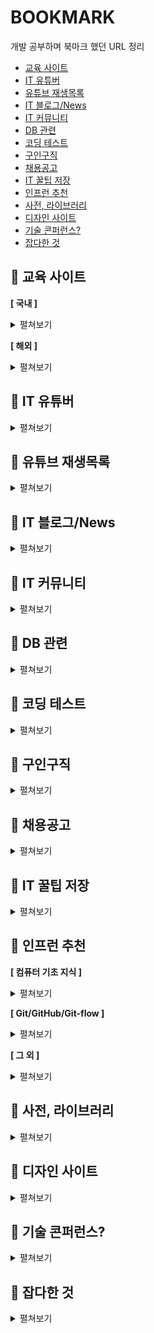 # BOOKMARK
개발 공부하며 북마크 했던 URL 정리 

* [교육 사이트](https://github.com/thdqudgns/bookmark#open_file_folder-%EA%B5%90%EC%9C%A1-%EC%82%AC%EC%9D%B4%ED%8A%B8)
* [IT 유튜버](https://github.com/thdqudgns/bookmark#open_file_folder-it-%EC%9C%A0%ED%8A%9C%EB%B2%84)
* [유튜브 재생목록](https://github.com/thdqudgns/bookmark#open_file_folder-%EC%9C%A0%ED%8A%9C%EB%B8%8C-%EC%9E%AC%EC%83%9D%EB%AA%A9%EB%A1%9D)
* [IT 블로그/News](https://github.com/thdqudgns/bookmark#open_file_folder-it-%EB%B8%94%EB%A1%9C%EA%B7%B8news)
* [IT 커뮤니티](https://github.com/thdqudgns/bookmark#open_file_folder-it-%EC%BB%A4%EB%AE%A4%EB%8B%88%ED%8B%B0)
* [DB 관련](https://github.com/thdqudgns/bookmark#open_file_folder-db-%EA%B4%80%EB%A0%A8)
* [코딩 테스트](https://github.com/thdqudgns/bookmark#open_file_folder-%EC%BD%94%EB%94%A9-%ED%85%8C%EC%8A%A4%ED%8A%B8)
* [구인구직](https://github.com/thdqudgns/bookmark#open_file_folder-%EA%B5%AC%EC%9D%B8%EA%B5%AC%EC%A7%81)
* [채용공고](https://github.com/thdqudgns/bookmark#open_file_folder-%EC%B1%84%EC%9A%A9%EA%B3%B5%EA%B3%A0)
* [IT 꿀팁 저장](https://github.com/thdqudgns/bookmark#open_file_folder-it-%EA%BF%80%ED%8C%81-%EC%A0%80%EC%9E%A5)
* [인프런 추천](https://github.com/thdqudgns/bookmark#open_file_folder-%EC%9D%B8%ED%94%84%EB%9F%B0-%EC%B6%94%EC%B2%9C)
* [사전, 라이브러리](https://github.com/thdqudgns/bookmark#open_file_folder-%EC%82%AC%EC%A0%84-%EB%9D%BC%EC%9D%B4%EB%B8%8C%EB%9F%AC%EB%A6%AC)
* [디자인 사이트](https://github.com/thdqudgns/bookmark#open_file_folder-%EB%94%94%EC%9E%90%EC%9D%B8-%EC%82%AC%EC%9D%B4%ED%8A%B8)
* [기술 콘퍼런스?](https://github.com/thdqudgns/bookmark#open_file_folder-%EA%B8%B0%EC%88%A0-%EC%BD%98%ED%8D%BC%EB%9F%B0%EC%8A%A4)
* [잡다한 것](https://github.com/thdqudgns/bookmark#open_file_folder-%EC%9E%A1%EB%8B%A4%ED%95%9C-%EA%B2%83)

## :pushpin: 교육 사이트
**[ 국내 ]**
<details markdown="1">
<summary>펼쳐보기</summary>

* [kmooc](http://www.kmooc.kr/)
* [edwith](https://www.edwith.org/)
* [생활코딩](https://opentutorials.org/course/1)
* [코딩야학](https://github.com/codingeverybody/codingyahac)
* [노마드코더](https://nomadcoders.co/)
* [부스트코스](https://www.boostcourse.org/)
* [멋쟁이 사자처럼](https://likelion.net/)
* [인프런](https://www.inflearn.com/)
* [언리얼 엔진](https://www.unrealengine.com/ko/onlinelearning-courses?lang=ko)
* [오렌지 아카데미](https://www.orentec.co.kr/)
* [제로초](https://www.zerocho.com/)

</details>

**[ 해외 ]**
<details markdown="1">
<summary>펼쳐보기</summary>

* [javascript](https://www.programiz.com/javascript/get-started)
* [w3schools](https://www.w3schools.com/)
* [udacity](https://www.udacity.com/)
* [lynda](https://www.lynda.com/)
* [udemy](https://www.udemy.com/ko/)
* [coursera](https://www.coursera.org/)
* [edx](https://www.edx.org/)
* [codecademy](https://www.codecademy.com/learn)
* [css공부](https://flukeout.github.io/)
* [mozilla](https://developer.mozilla.org/en-US/docs/Web/CSS/transform)

</details>

## :pushpin: IT 유튜버
<details markdown="1">
<summary>펼쳐보기</summary>

* [생활코딩](https://www.youtube.com/channel/UCvc8kv-i5fvFTJBFAk6n1SA)
* [노마드코더](https://www.youtube.com/channel/UCUpJs89fSBXNolQGOYKn0YQ)
* [드림코딩 엘리](https://www.youtube.com/channel/UC_4u-bXaba7yrRz_6x6kb_w)
* [조코딩](https://www.youtube.com/channel/UCQNE2JmbasNYbjGAcuBiRRg)
* [나도코딩](https://www.youtube.com/channel/UC7iAOLiALt2rtMVAWWl4pnw)
* [테크보이 워니](https://www.youtube.com/channel/UC0uDM1xZMNBAoW2xnzhAQ7g)
* [코딩하는 거니](https://www.youtube.com/channel/UCO7g158NWgLyn98z8v3zduA)
* [한빛미디어](https://www.youtube.com/user/HanbitMedia93)
* [남궁성의 정석코딩](https://www.youtube.com/user/MasterNKS)
* [code Scalper](https://www.youtube.com/channel/UC1wWTimSew9rYzEZRVYVlbg/featured)
* [코딩테스트 나동빈](https://www.youtube.com/channel/UChflhu32f5EUHlY7_SetNWw)
* [개발바닥](https://www.youtube.com/channel/UCSEOUzkGNCT_29EU_vnBYjg/videos)
* [freeCodeCamp.org](https://www.youtube.com/freecodecamp)
* [엔지니어대한민국](https://www.youtube.com/user/damazzang/playlists)
* [Taehoon](https://www.youtube.com/c/TaehoonMoon/videos)
* [얄팍한 코딩사전](https://www.youtube.com/channel/UC2nkWbaJt1KQDi2r2XclzTQ)
* [뉴렉쳐](https://www.youtube.com/user/newlec1)
* [#우아한테크코스 테코톡](https://www.youtube.com/playlist?list=PLgXGHBqgT2TvpJ_p9L_yZKPifgdBOzdVH)

</details>

## :pushpin: 유튜브 재생목록
<details markdown="1">
<summary>펼쳐보기</summary>

* [HTML](https://www.youtube.com/watch?v=Tt3kr7whkb4&list=PLuHgQVnccGMDUzDDCKW-pCZQY-MMCX5yB&index=10)
* [CSS (생활코딩)](https://www.youtube.com/playlist?list=PL19A855560BD98721)
* [더 좋은 CSS 수업](https://www.youtube.com/playlist?list=PLuHgQVnccGMDaVaBmkX0qfB45R_bYrV62)
* [JavaScript 기본 (생활코딩)](https://www.youtube.com/playlist?list=PLuHgQVnccGMA4uSig3hCjl7wTDeyIeZVU)
* [JavaScript 심화 (생활코딩)](https://www.youtube.com/playlist?list=PLuHgQVnccGMDTAQ0S_FYxXOi1ZJz4ikaX)
* [자바의 정석 기초편](https://www.youtube.com/playlist?list=PLW2UjW795-f6xWA2_MUhEVgPauhGl3xIp)
* [[강성태 어원공부]](https://www.youtube.com/playlist?list=PLXRLrpkaZYHYfb8cW1S2fnR_uFM55k1gs)
* [2020 Servlet&JSP 프로그래밍](https://www.youtube.com/playlist?list=PLq8wAnVUcTFVOtENMsujSgtv2TOsMy8zd)
* [오라클(Oracle) SQL 강의 강좌](https://www.youtube.com/playlist?list=PLq8wAnVUcTFVq7RD1kuUwkdWabxvDGzfu)
* [GIT](https://www.youtube.com/playlist?list=PLuHgQVnccGMCB06JE7zFIAOJtdcZBVrap)
* [java - Data Structure](https://www.youtube.com/watch?v=zpgL94Hnnv8&list=PLuHgQVnccGMDsWOOn_P0EmAWB8DArS3Fk&index=3)

</details>

## :pushpin: IT 블로그/News
<details markdown="1">
<summary>펼쳐보기</summary>

* [오픈소스 블로그](https://kldp.org/)
* ['흑구의 정신세계' 카테고리의 글 목록](https://sas-study.tistory.com/category/%ED%9D%91%EA%B5%AC%EC%9D%98%20%EC%A0%95%EC%8B%A0%EC%84%B8%EA%B3%84)
* [IT블로그 종합 저장소](https://awesome-devblog.netlify.app/)
* [네이버 D2](https://d2.naver.com/home)
* [라인](https://engineering.linecorp.com/ko/blog/)
* [카카오](https://tech.kakao.com/blog/)
* [우아한 형제들](https://woowabros.github.io/)
* [그 외 다양한 사이트](https://sicle.kr/contents/?mod=document&pageid=1&uid=2018)
* [벨로퍼트](https://velopert.com/)
* [Hacker News](https://news.ycombinator.com/)
* [Vox Media: Podcast Network | Pivot](https://podcasts.voxmedia.com/show/pivot)
* [Tech News & Analysis - Wall Street Journal](https://www.wsj.com/news/technology?mod=nav_top_section&adobe_mc=MCMID%3D61089958557890858370682248364471836302%7CMCORGID%3DCB68E4BA55144CAA0A4C98A5%2540AdobeOrg%7CTS%3D1631105540)

</details>

## :pushpin: IT 커뮤니티
<details markdown="1">
<summary>펼쳐보기</summary>

* [Stack Overflow](https://stackoverflow.com/)
* [OKKY - 개발자로 첫 취업할 때 참고하시면 좋을 점들 (주관적)](https://okky.kr/article/855409)
* [GitHub - { 고퀄리티 개발 컨텐츠 모음 }](https://github.com/Integerous/goQuality-dev-contents)
* [디프만 - Depromeet](https://www.depromeet.com/)
* [프로그라피](https://www.prography.org/)
* [teamnexters.com](http://teamnexters.com/)
* [CODUCK](https://co-duck.com/)

</details>

## :pushpin: DB 관련
<details markdown="1">
<summary>펼쳐보기</summary>

* [SQL Joins Visualizer](https://sql-joins.leopard.in.ua/)
* [Oracle Database SQL Language Reference](https://docs.oracle.com/cd/E11882_01/server.112/e41084/toc.htm)
* [오라클 SQL developer 함수 ](https://docs.oracle.com/cd/E11882_01/server.112/e41084/functions.htm#SQLRF006)
* [ObjectAid UML Explorer](https://www.objectaid.com/home)
* [Index of /update/current](http://www.objectaid.com/update/current/)
* [AQueryTool](https://aquerytool.com/)
* [Flowchart Maker & Online Diagram Software](https://app.diagrams.net/)
* [ERDCloud](https://www.erdcloud.com/)

</details>

## :pushpin: 코딩 테스트
<details markdown="1">
<summary>펼쳐보기</summary>

* [해커랭크](https://www.hackerrank.com/)
* [리트코드](https://leetcode.com/)
* [백준알고리즘](https://www.acmicpc.net/)

</details>

## :pushpin: 구인구직
<details markdown="1">
<summary>펼쳐보기</summary>

* [GitHub 주니어 개발자 채용 정보](https://github.com/jojoldu/junior-recruit-scheduler)
* [(기업설문) 개발자 구인](https://42place.innovationacademy.kr/archives/6884)
* [소프트웨어회사 & 국내 IT기업 순위 (매출액) : 네이버 블로그](https://blog.naver.com/PostView.nhn?blogId=company_info&logNo=221476801353)
* [경기도일자리재단](https://gyeonggi.work.go.kr/main.do/main.do?regionCd=41000)
* [개발 채용 정보 | 원티드](https://www.wanted.co.kr/wdlist/518?country=kr&job_sort=job.latest_order&years=0&locations=all)
* [사람인](https://www.saramin.co.kr/zf_user/)
* [로켓펀치](https://www.rocketpunch.com/)
* [크레딧잡](https://kreditjob.com/)
* [잡플래닛](https://www.jobplanet.co.kr/contents)
* [링크드인](https://kr.linkedin.com/)
* [뤼이드 공개채용 | Riiid](https://www.career.riiid.com/?gclid=CjwKCAjw-sqKBhBjEiwAVaQ9a3yi3r0FFo1ZOPIJjOH0lqWJt9ErLFwf4TnVWZ9ix9kCmwSVZEg65BoCttsQAvD_BwE)
* [프로그래머스](https://programmers.co.kr/)
* [한국에 자율 출퇴근 혹은 원격 근무가 되는 회사가 있나요?](https://github.com/milooy/remote-or-flexible-work-company-in-korea)
* [(이력서 참고)잘 정리된 이력서보다 중요한 것 – by minieetea](https://minieetea.com/2021/04/archives/6193)
* [(이력서 참고)About Jbee | JBEE.io](https://jbee.io/about/#education)
* [(이력서 참고)이동욱 | Java & NodeJS 백엔드 엔지니어](https://jojoldu.github.io/)
* [(이력서 참고)Resume: Yongwoo Yu](https://resume.yowu.dev/)
* [(이력서 참고)Wonny | 데이터로 일하는 개발자](https://wonny.notion.site/Wonny-e64e2e55653c4d8b8b632118b36bdd72)
* [(이력서 참고)이력서/자기소개서/포트폴리오](https://www.notion.so/5ec4542496e14121b62b9b28b98374b9)
* [(면접준비) 신입 개발자 전공 지식 & 기술 면접 백과사전](https://gyoogle.dev/blog/)
* [(면접준비) 한재엽 깃헙](https://github.com/JaeYeopHan/Interview_Question_for_Beginner)
* [(면접준비) WeareSoft/tech-interview: 🙍 tech interview](https://github.com/WeareSoft/tech-interview)
* [(면접준비) HTML 질문 | Front End Interview Handbook](https://www.frontendinterviewhandbook.com/kr/html-questions/)
* [(면접준비) coding-interview-university](https://github.com/jwasham/coding-interview-university/blob/main/translations/README-ko.md)
* [(해외 면접준비) Technical Interview Guide for Busy Engineers | Tech Interview Handbook](https://www.techinterviewhandbook.org/)
* [지원자도 회사를 평가합니다. 이렇게요.](https://brunch.co.kr/@goodgdg/142)
* [구글 인터뷰를 위해 8개월 동안 풀타임으로 공부한 이유](https://www.freecodecamp.org/news/why-i-studied-full-time-for-8-months-for-a-google-interview-cc662ce9bb13)

</details>

## :pushpin: 채용공고
<details markdown="1">
<summary>펼쳐보기</summary>

* [Recruit/Backend_Engineer.md at master · gopax/Recruit](https://github.com/gopax/Recruit/blob/master/Backend_Engineer.md)
* [Role Overview - Tridge](https://www.tridge.com/career/jobs/4674619003?tabId=job&gh_src=7150da0c3us)
* [We are hiring! (Software Engineer) - Slite](https://swingvy.slite.com/p/note/2FpJguueEPL36XzqznkGfh)
* [[신입/주니어] Backend Engineer 채용](https://www.notion.so/Backend-Engineer-6b32f56083cf48e7a0d2454f34d8262a)
* [백엔드 엔지니어](https://www.mfort.co.kr/b6d60b71-5238-419f-9b23-e48d9bd4523a)
* [Jaranda Recruiting | 자란다 채용](https://team.jaranda.kr/backend)
* [[채용] Backend Software Engineer - Growth Team - 채널톡](https://channel.io/ko/jobs/3fd0545d-5c80-4862-b6dd-313641864c2d)
* [[채용] Backend Software Engineer - 채널톡](https://channel.io/ko/jobs/9d58e7ad-7ba2-4e1b-8c69-c5d0b20cb1a1)
* [볼드나인 채용 안내 : 네이버 블로그](https://blog.naver.com/bold-9/222544928421)
* [백엔드 엔지니어](https://www.notion.so/f3ca264dfab248f18746b0ac3529fc4d)
* [LINE CAREERS](https://careers.linecorp.com/ko/jobs?ca=All&ci=Seoul,Bundang&co=East%20Asia&fi=Web%20Development,Server-side)
* [백엔드 개발 (Java/Spring) | 29CM(에이플러스비)](https://www.wanted.co.kr/wd/38516)
* [쏘카와 함께 할 인재를 찾습니다!](https://www.notion.so/socarcorp/d458b6b77a2243fb873d1ac800c321f7)
* [소프트웨어 엔지니어 (백엔드 개발자, 대시보드) | 탭조이코리아(Tapjoy)](https://www.wanted.co.kr/wd/16906)
* [채용공고 | | 이스트소프트](https://estsoft.recruiter.co.kr/app/jobnotice/list)
* [(경력3년이후) 채용 공고 | 와디즈 채용 -wadiz career](https://www.job.wadiz.kr/recruit-info)
* [셀렉트스타와 함께 성장할 멤버를 찾고 있습니다](https://www.notion.so/2387860beacf47048f74e0863550697a)
* [크라우드웍스 신입 백엔드 개발자](https://programmers.co.kr/job_positions/9166)
* [당근마켓 서버 개발자 - 사업 (Kotlin)](https://programmers.co.kr/job_positions/7515)
* [당근마켓 서버 개발자 - 광고 (Kotlin)](https://programmers.co.kr/job_positions/7513)
* [iPortfoli Back-end 개발자](https://programmers.co.kr/job_positions/1685)
* [(3년경력) OGQ 서버 개발자](https://programmers.co.kr/job_positions/4064)
* [와탭랩스 서버 개발자 (JAVA)](https://programmers.co.kr/job_positions/9581)
* [피플펀드컴퍼니 백엔드 엔지니어 (Kotlin/Java)](https://programmers.co.kr/job_positions/6784)
* [하우저 백엔드개발자](https://programmers.co.kr/job_positions/9326)
* [스트리미 백엔드 개발자](https://programmers.co.kr/job_positions/5713)
* [핀크 Back-end서버개발자](https://programmers.co.kr/job_positions/8883)
* [핀크 웹서버개발자](https://programmers.co.kr/job_positions/8884)
* [(경력 3년) 아이엠에스모빌리티 IMS.Connect 백엔드 개발자](https://programmers.co.kr/job_positions/8357)
* [업템포글로벌 프론트/백엔드, 풀스택 개발자](https://programmers.co.kr/job_positions/7696)
* [[패스오더] 대규모 투자유치로 급성장중인 스타트업 '개발 직군'을 채용합니다! 채용 정보 | 페이타랩](https://www.rocketpunch.com/jobs/87469/%ED%8C%A8%EC%8A%A4%EC%98%A4%EB%8D%94-%EB%8C%80%EA%B7%9C%EB%AA%A8-%ED%88%AC%EC%9E%90%EC%9C%A0%EC%B9%98%EB%A1%9C-%EA%B8%89%EC%84%B1%EC%9E%A5%EC%A4%91%EC%9D%B8-%EC%8A%A4%ED%83%80%ED%8A%B8%EC%97%85-%EA%B0%9C%EB%B0%9C-%EC%A7%81%EA%B5%B0%EC%9D%84-%EC%B1%84%EC%9A%A9%ED%95%A9%EB%8B%88%EB%8B%A4)
* [백엔드/서버 개발자 채용 (경력 무관) 채용 정보 | 널리소프트](https://www.rocketpunch.com/jobs/116170/%EB%B0%B1%EC%97%94%EB%93%9C%EC%84%9C%EB%B2%84-%EA%B0%9C%EB%B0%9C%EC%9E%90-%EC%B1%84%EC%9A%A9-%EA%B2%BD%EB%A0%A5-%EB%AC%B4%EA%B4%80)
* [[(주)트리플렛] AI +IoT 웹/서버 개발자 채용 (신입) 채용 정보 | 트리플렛](https://www.rocketpunch.com/jobs/110868/%EC%A3%BC%ED%8A%B8%EB%A6%AC%ED%94%8C%EB%A0%9B-AI-IoT-%EC%9B%B9%EC%84%9C%EB%B2%84-%EA%B0%9C%EB%B0%9C%EC%9E%90-%EC%B1%84%EC%9A%A9-%EC%8B%A0%EC%9E%85)
* [[모트모트] 백엔드 개발 팀원 채용 채용 정보 | 모트모트](https://www.rocketpunch.com/jobs/117812/%EB%AA%A8%ED%8A%B8%EB%AA%A8%ED%8A%B8-%EB%B0%B1%EC%97%94%EB%93%9C-%EA%B0%9C%EB%B0%9C-%ED%8C%80%EC%9B%90-%EC%B1%84%EC%9A%A9)
* [(잼있을듯) SW 개발 - Backend 채용 정보 | (주)아이포트폴리오](https://www.rocketpunch.com/jobs/85471/SW-%EA%B0%9C%EB%B0%9C-Backend)
* [백엔드 개발자 구인 채용 정보 | 리드넘버](https://www.rocketpunch.com/jobs/116625/%EB%B0%B1%EC%97%94%EB%93%9C-%EA%B0%9C%EB%B0%9C%EC%9E%90-%EA%B5%AC%EC%9D%B8)
* [[채널톡] 백엔드 엔지니어 (Backend Software Engineer) 채용 정보 | 채널코퍼레이션](https://www.rocketpunch.com/jobs/102538/%EC%B1%84%EB%84%90%ED%86%A1-%EB%B0%B1%EC%97%94%EB%93%9C-%EC%97%94%EC%A7%80%EB%8B%88%EC%96%B4-Backend-Software-Engineer)

</details>

## :pushpin: IT 꿀팁 저장
<details markdown="1">
<summary>펼쳐보기</summary>

* [ossu/computer-science](https://github.com/ossu/computer-science)
* [TeachYourselfCS-KR/README.md at main · minnsane/TeachYourselfCS-KR](https://github.com/minnsane/TeachYourselfCS-KR/blob/main/README.md#%ED%94%84%EB%A1%9C%EA%B7%B8%EB%9E%98%EB%B0%8D)
* [Coding Education](https://codingedu.github.io/lecture/index.html)
* [Index | free-programming-books](https://ebookfoundation.github.io/free-programming-books/books/free-programming-books-ko.html#java)
* [public-apis/public-apis: A collective list of free APIs](https://github.com/public-apis/public-apis)
* [danistefanovic/build-your-own-x: 🤓 Build your own (insert technology here)](https://github.com/danistefanovic/build-your-own-x)
* [비전공 개발자가 전공자보다 정말 불리할까? | Evans Library](https://evan-moon.github.io/2019/09/09/major-is-not-important/)
* [훌륭한 JavaScript 개발자가 되는 법](https://brunch.co.kr/@chiyodad/9)
* [:: SLiPP](https://slipp.net/)
* [[공부법] 같이 개발 공부를 잘 하는 법, 입사 후에 더욱 발전하는 법 - Heee's Development Blog](https://gmlwjd9405.github.io/2018/05/05/how-to-study-for-a-developer.html)
* [공채없이 카카오 개발자 취준기](https://jyami.tistory.com/126)
* [이직초보 어느 개발자의 이력서 만들기 | 우아한형제들 기술블로그](https://techblog.woowahan.com/2531/)
* [몰입을 즐기는 개발자, 박우빈입니다.](https://www.notion.so/c47951185f404835a982ef97041e59fd)
* [김시영 :: BackEnd Developer](https://www.notion.so/BackEnd-Developer-71c046b357d44ed0b42370a28cdf76c2)
* [OKKY 미니세미나 <비전공 학원출신 SI개발자, 유명스타트업 들어간.ssul> 참석 후기](https://jojoldu.tistory.com/247)
* [[주간 인프런 #31] 생산성을 높여요 - 인프런이 일하는 법 - 인프런 | 스토리](https://www.inflearn.com/pages/weekly-inflearn-31)
* [빠삐코의 수습 해제 회고](https://inflab.notion.site/49daa4cb4bf04333884e3d5d1e7425b5)
* [신입 개발자 생활백서 [개정판]](https://www.slideshare.net/jayjin0427/ss-71896768)
* [신입 프론트엔드 개발자가 되려면 무엇을 학습해야 하나요? | JBEE.io](https://jbee.io/essay/for_junior_frontend_developer/)
* [브라우저는 어떻게 동작하는가?](https://d2.naver.com/helloworld/59361)
* [2018년과 이후 JavaScript의 동향 - 라이브러리와 프레임워크](https://d2.naver.com/helloworld/3259111)
* [나의 온라인 컴퓨터공학 공부](https://coding-groot.tistory.com/93)

</details>

## :pushpin: 인프런 추천

**[ 컴퓨터 기초 지식 ]**
<details markdown="1">
<summary>펼쳐보기</summary>

* [모든 개발자를 위한 HTTP 웹 기본 지식 - 인프런 | 강의](https://www.inflearn.com/course/http-%EC%9B%B9-%EB%84%A4%ED%8A%B8%EC%9B%8C%ED%81%AC#curriculum)
* [운영체제 - 이화여자대학교 | KOCW 공개 강의](http://www.kocw.net/home/search/kemView.do?kemId=1046323&ar=pop)
* [강좌검색 : edwith CS50](https://www.edwith.org/search/index?categoryId=72)
* [예제로 알아보는 백트래킹 [기술면접 라이브코딩]](https://www.youtube.com/watch?v=Bt11jaoqt_Y&list=PL2mzT_U4XxDm7p6g1o3KeQMsyRLfzSaVW)
* [리트코드 대장문제 Skyline을 풀어봅시다. 우선순위큐 활용 고급 [기술면접 라이브코딩]](https://www.youtube.com/watch?v=go8y4-vVg3Y&list=PL2mzT_U4XxDl8PP-jMk4rt6BPzBtS__pQ)
* [컴맹을 위한 Go 언어 기초 프로그래밍 기초 강좌 1 - 트랜지스터를 알아보자 - YouTube](https://www.youtube.com/watch?v=Tq3W8UyltFs&list=PLy-g2fnSzUTAaDcLW7hpq0e8Jlt7Zfgd6)
* [Crash Course Computer Science Preview - YouTube](https://www.youtube.com/watch?v=tpIctyqH29Q&list=PLH2l6uzC4UEW0s7-KewFLBC1D0l6XRfye)
* [44BITS: IT 뉴스, 클라우드 컴퓨팅, 프로그래밍, 컨테이너, 리눅스](https://www.44bits.io/ko)
* [CPU는 어떻게 작동할까? - YouTube](https://www.youtube.com/watch?v=Fg00LN30Ezg)
* [자료구조/알고리즘](https://digitaldefynd.com/best-data-structures-algorithms-tutorial-course-certification/)
* [엔지니어대한민국 - YouTube](https://www.youtube.com/user/damazzang/videos)
* [[무료] 영리한 프로그래밍을 위한 알고리즘 강좌 - 인프런 | 강의](https://www.inflearn.com/course/%EC%95%8C%EA%B3%A0%EB%A6%AC%EC%A6%98-%EA%B0%95%EC%A2%8C)
* [빅 오 표기법(Big O notation) - 기계인간 John Grib](https://johngrib.github.io/wiki/big-O-notation/)
* [Linux Sysadmin Basics 02 -- Basic Commands - YouTube](https://www.youtube.com/watch?v=Lbh8Bh_SEzU)
* [37 Important Linux Commands You Should Know](https://www.howtogeek.com/412055/37-important-linux-commands-you-should-know/)

</details>

**[ Git/GitHub/Git-flow ]**
<details markdown="1">
<summary>펼쳐보기</summary>

* [시작하기 | Git / GitHub 안내서](https://subicura.com/git/guide/#git%E1%84%8B%E1%85%B4-%E1%84%90%E1%85%B3%E1%86%A8%E1%84%8C%E1%85%B5%E1%86%BC)
* [Git을 이용한 버전 관리 【Git의 기본】](https://backlog.com/git-tutorial/kr/intro/intro1_1.html)
* [GIT-SourceTree (새수업으로 대체) - 생활코딩](https://opentutorials.org/course/1492)
* [Hyeseong's Blog - 나는 어떻게 오픈소스 커뮤니티를 통해 성장했나](https://blog.cometkim.kr/posts/mattermost-contribution/how-i-grow-up-with-mattermost-community/)
* [오픈소스에 기여하는 방법 | Open Source Guides](https://opensource.guide/ko/how-to-contribute/)
* [[토크ON세미나] Git & GitHub Page 블로그 만들기 1강 - Git 기초 | T아카데미 - YouTube](https://www.youtube.com/watch?v=YQat_D1C-ps)
* [1) 스프링부트로 웹 서비스 출시하기 - 1. SpringBoot & Gradle & Github 프로젝트 생성하기](https://jojoldu.tistory.com/250)
* [git flow model - YouTube](https://www.youtube.com/watch?v=EzcF6RX8RrQ)
* [우린 Git-flow를 사용하고 있어요 | 우아한형제들 기술블로그](https://techblog.woowahan.com/2553/)

</details>

**[ 그 외 ]**
<details markdown="1">
<summary>펼쳐보기</summary>

* [나의 성장을 도와준 고마운 책들 - 기계인간 John Grib](https://johngrib.github.io/wiki/my-favorite-books/)
* [GitHub - JaeYeopHan/Minimal_Git_command](https://github.com/JaeYeopHan/Minimal_Git_command)
* [GitHub 2020년 웹 개발자가 되기 위한 로드맵](https://github.com/devJang/developer-roadmap)
* [GitHub - 2022년 개발자가 되기 위한 로드맵](https://github.com/kamranahmedse/developer-roadmap)
* [청년취업사관학교](https://sesac.seoul.kr/common/menu/html/900006001001/detail.do)
* [Rising Camp with 컴공선배](https://risingcamp.com/)   
* [기억보단 기록을](https://jojoldu.tistory.com/)
* [cheese10yun/TIL: Today I Learned. 그날 그날 모든 활동들을 정리](https://github.com/cheese10yun/TIL)
* [HomoEfficio/dev-tips: 개발하다 마주쳤던 작은 문제들과 해결 방법 정리](https://github.com/HomoEfficio/dev-tips)
* [namjunemy/TIL: Today I Learned / 기억은 기록을 이길 수 없다.](https://github.com/namjunemy/TIL)
* [Today Yurim Learned](http://milooy.github.io/TIL/)
* [TIL/BreadCrumbs.md at master · Integerous/TIL](https://github.com/Integerous/TIL/blob/master/ETC/BreadCrumbs.md)
* [일일커밋 3주년 회고](https://jojoldu.tistory.com/464)
* [주니어 개발자의 2020년 회고 | 개발자 황준일](https://junilhwang.github.io/TIL/Review/2020-year/end/)
* [욕 안 먹는 개발자되기](https://blog.shiren.dev/2021-04-20/)
* [OKKY 미니세미나 <비전공 학원출신 SI개발자, 유명스타트업 들어간.ssul> 참석 후기](https://jojoldu.tistory.com/247?category=717426)   
* [마크다운(Markdown) 사용법](https://gist.github.com/ihoneymon/652be052a0727ad59601)
* [Typora — a markdown editor, markdown reader.](https://www.typora.io/)
* [마크다운 이모지](https://www.webfx.com/tools/emoji-cheat-sheet/)
* [링크 축소](https://bitly.com/)
* [나의 이메일 관리 방법 - 기계인간 John Grib](https://johngrib.github.io/wiki/email-gardening/)
* [목과 허리 건강을 위한 컴퓨터 외의 물리적 장비 구매 노하우와 경험 - 기계인간 John Grib](https://johngrib.github.io/wiki/my-desk-environment/)

</details>

## :pushpin: 사전, 라이브러리
<details markdown="1">
<summary>펼쳐보기</summary>

* [Java Platform SE 8](https://docs.oracle.com/javase/8/docs/api/)
* [Effect | jQuery UI](https://jqueryui.com/effect/)
* [(매우 길다)ECMAScript 2015 Language Specification – ECMA-262 6th Edition](https://262.ecma-international.org/6.0/#sec-terms-and-definitions-string-value)
* [javax.servlet (Java(TM) EE 8 Specification APIs)](https://javaee.github.io/javaee-spec/javadocs/javax/servlet/package-summary.html)
* [javax.servlet.jsp (Java(TM) EE 7 Specification APIs)](https://docs.oracle.com/javaee/7/api/javax/servlet/jsp/package-summary.html)
* [Commons IO – Download Apache Commons IO](http://commons.apache.org/proper/commons-io/download_io.cgi)
* [Servlets.com | com.oreilly.servlet](http://servlets.com/cos/)
* [검색 API 책 검색 개발가이드 - NAVER Developers](https://developers.naver.com/docs/search/book/)
* [Spring | Home](https://spring.io/)
* [Maven Repository: Search/Browse/Explore](https://mvnrepository.com/)
* [마이바티스](https://mybatis.org/mybatis-3/ko/index.html)

</details>

## :pushpin: 디자인 사이트
<details markdown="1">
<summary>펼쳐보기</summary>

* 색상: [flatuicolors](https://flatuicolors.com/)
* 색상: [palettable](https://www.palettable.io/E3CB94)
* 색상: [Adobe Color](https://color.adobe.com/ko/create/color-wheel)
* 이미지: [Pinterest](https://www.pinterest.co.kr/)
* 이미지: [unsplash](https://unsplash.com/images/stock/public-domain)
* 이미지 URL 만들기: [imgur](https://imgur.com/)
* 무료 아이콘: [flaticon](https://www.flaticon.com/kr/)
* 디자인 작업: [Canva](https://www.canva.com/ko_kr/create/)
* 디자인 작업: [miricanvas](https://www.miricanvas.com/)
* CSS테스트: [cubic-bezier](https://cubic-bezier.com/#.94,.17,.07,.98)
* CSS테스트: [codepen](https://codepen.io/vineethtrv/full/XKKEgM)
* CSS팁: [[짧은 CSS 팁] 쉬운 중앙 정렬](https://brunch.co.kr/@skykamja24/514)
* 그림 찾기: [world-draw](https://world-draw.appspot.com/)

</details>

## :pushpin: 기술 콘퍼런스?
<details markdown="1">
<summary>펼쳐보기</summary>

* [온오프믹스](https://www.onoffmix.com/)
* [밋업](https://www.meetup.com/ko-KR/)
* [https://www.eventbrite.com/](https://www.eventbrite.com/)

</details>

## :pushpin: 잡다한 것
<details markdown="1">
<summary>펼쳐보기</summary>

* [채팅 플랫폼 tawk.to](https://dashboard.tawk.to/?lang=ko#/chat)
* [구글 통계자료 플랫폼 애널리틱스](https://analytics.google.com/analytics/web/#/p258761605/reports/defaulthome?params=_u..nav%3Ddefault)
* [한글입숨](http://hangul.thefron.me/)
* [Lorem Ipsum - Lipsum generator](https://www.lipsum.com/)
* [Specifishity :: Specificity with Fish](https://specifishity.com/)
* [변수명 짓기](https://www.curioustore.com/)
* [HTML 태그 빈도 순위](https://www.advancedwebranking.com/html/)
* [Recommended Discussions · Disqus](https://disqus.com/home/)
* [한컴 타자연습](https://typing.malangmalang.com/typing-practice/exercising-sentence-typing)
* [Seomal](https://seomal.org/)
* [Notion](https://www.notion.so/ko-kr)
* [수학 | Khan Academy](https://ko.khanacademy.org/math)
* [[JSP & Servlet] doGet, doPost 그리고 기타 메소드의 lifeCycle](https://erjuer.tistory.com/13)
* [[JSP Servlet] doGet / doPost / Servlet 기본 원리 / 한글 처리](https://kimcoder.tistory.com/190)
* [Free Bootstrap Themes, Templates, Snippets, and Guides - Start Bootstrap](https://startbootstrap.com/)
* [콤포넌트 · 부트스트랩](http://bootstrapk.com/components/#pagination)
* [Adobe Photoshop 학습 및 지원](https://helpx.adobe.com/support/photoshop.html)
* [smarteditor2.0 버전 설치](http://naver.github.io/smarteditor2/user_guide/2_install/setting.html)
* [Isotope · Methods](https://isotope.metafizzy.co/methods.html)
* [POCU 아카데미용 Java 코딩 표준 | 포프의 문서창고](https://docs.popekim.com/ko/coding-standards/pocu-java)
* [Fullcalendar 캘린더 라이브러리 기본 사용법 : 네이버 블로그](https://m.blog.naver.com/lifetripper/221930938974)

</details>
